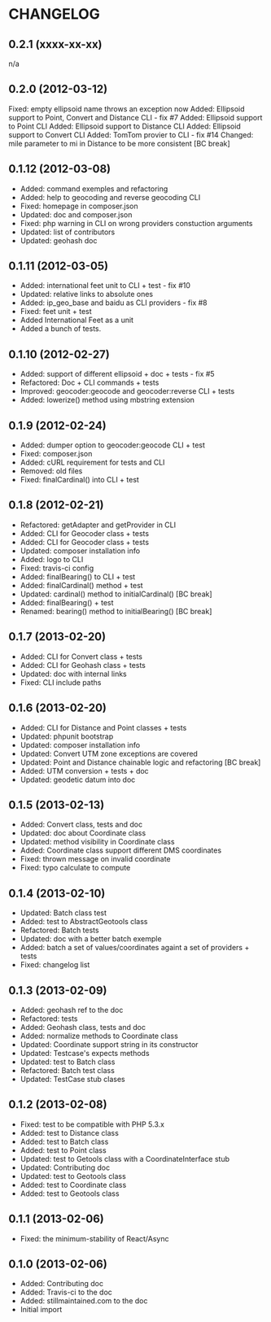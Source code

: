 CHANGELOG
=========

0.2.1 (xxxx-xx-xx)
------------------

n/a

0.2.0 (2012-03-12)
------------------

Fixed: empty ellipsoid name throws an exception now
Added: Ellipsoid support to Point, Convert and Distance CLI - fix #7
Added: Ellipsoid support to Point CLI
Added: Ellipsoid support to Distance CLI
Added: Ellipsoid support to Convert CLI
Added: TomTom provier to CLI - fix #14
Changed: mile parameter to mi in Distance to be more consistent [BC break]

0.1.12 (2012-03-08)
-------------------

* Added: command exemples and refactoring
* Added: help to geocoding and reverse geocoding CLI
* Fixed: homepage in composer.json
* Updated: doc and composer.json
* Fixed: php warning in CLI on wrong providers constuction arguments
* Updated: list of contributors
* Updated: geohash doc

0.1.11 (2012-03-05)
-------------------

* Added: international feet unit to CLI + test - fix #10
* Updated: relative links to absolute ones
* Added: ip_geo_base and baidu as CLI providers - fix #8
* Fixed: feet unit + test
* Added International Feet as a unit
* Added a bunch of tests.

0.1.10 (2012-02-27)
-------------------

* Added: support of different ellipsoid + doc + tests - fix #5
* Refactored: Doc + CLI commands + tests
* Improved: geocoder:geocode and geocoder:reverse CLI + tests
* Added: lowerize() method using mbstring extension

0.1.9 (2012-02-24)
------------------

* Added: dumper option to geocoder:geocode CLI + test
* Fixed: composer.json
* Added: cURL requirement for tests and CLI
* Removed: old files
* Fixed: finalCardinal() into CLI + test

0.1.8 (2012-02-21)
------------------

* Refactored: getAdapter and getProvider in CLI
* Added: CLI for Geocoder class + tests
* Added: CLI for Geocoder class + tests
* Updated: composer installation info
* Added: logo to CLI
* Fixed: travis-ci config
* Added: finalBearing() to CLI + test
* Added: finalCardinal() method + test
* Updated: cardinal() method to initialCardinal() [BC break]
* Added: finalBearing() + test
* Renamed: bearing() method to initialBearing() [BC break]

0.1.7 (2013-02-20)
------------------

* Added: CLI for Convert class + tests
* Added: CLI for Geohash class + tests
* Updated: doc with internal links
* Fixed: CLI include paths

0.1.6 (2013-02-20)
------------------

* Added: CLI for Distance and Point classes + tests
* Updated: phpunit bootstrap
* Updated: composer installation info
* Updated: Convert UTM zone exceptions are covered
* Updated: Point and Distance chainable logic and refactoring [BC break]
* Added: UTM conversion + tests + doc
* Updated: geodetic datum into doc

0.1.5 (2013-02-13)
------------------

* Added: Convert class, tests and doc
* Updated: doc about Coordinate class
* Updated: method visibility in Coordinate class
* Added: Coordinate class support different DMS coordinates
* Fixed: thrown message on invalid coordinate
* Fixed: typo calculate to compute

0.1.4 (2013-02-10)
------------------

* Updated: Batch class test
* Added: test to AbstractGeotools class
* Refactored: Batch tests
* Updated: doc with a better batch exemple
* Added: batch a set of values/coordinates againt a set of providers + tests
* Fixed: changelog list

0.1.3 (2013-02-09)
------------------

* Added: geohash ref to the doc
* Refactored: tests
* Added: Geohash class, tests and doc
* Added: normalize methods to Coordinate class
* Updated: Coordinate support string in its constructor
* Updated: Testcase's expects methods
* Updated: test to Batch class
* Refactored: Batch test class
* Updated: TestCase stub clases

0.1.2 (2013-02-08)
------------------

* Fixed: test to be compatible with PHP 5.3.x
* Added: test to Distance class
* Added: test to Batch class
* Added: test to Point class
* Updated: test to Getools class with a CoordinateInterface stub
* Updated: Contributing doc
* Updated: test to Geotools class
* Added: test to Coordinate class
* Added: test to Geotools class

0.1.1 (2013-02-06)
------------------

* Fixed: the minimum-stability of React/Async

0.1.0 (2013-02-06)
------------------

* Added: Contributing doc
* Added: Travis-ci to the doc
* Added: stillmaintained.com to the doc
* Initial import
